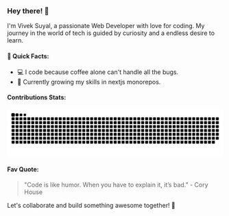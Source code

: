 ### Hey there! 👋

I'm Vivek Suyal, a passionate Web Developer with love for coding. My journey in the world of tech is guided by curiosity and a endless desire to learn.

#### 🚀 Quick Facts:
- 💻 I code because coffee alone can't handle all the bugs.
- 🌱 Currently growing my skills in nextjs monorepos.

#### Contributions Stats:
![GitHub Contribution Snake](https://github.com/Platane/snk/raw/output/github-contribution-grid-snake.svg)


#### Fav Quote:
> "Code is like humor. When you have to explain it, it’s bad." - Cory House

Let's collaborate and build something awesome together! 🚀
